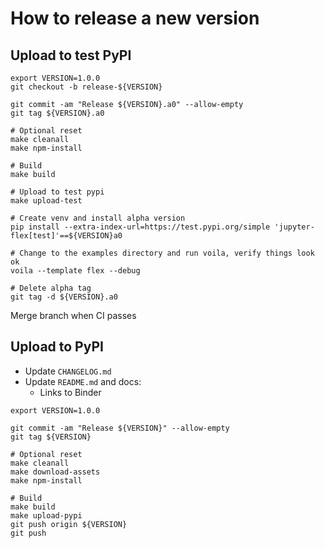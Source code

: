 # How to release a new version

## Upload to test PyPI

```
export VERSION=1.0.0
git checkout -b release-${VERSION}

git commit -am "Release ${VERSION}.a0" --allow-empty
git tag ${VERSION}.a0

# Optional reset
make cleanall
make npm-install

# Build
make build

# Upload to test pypi
make upload-test

# Create venv and install alpha version
pip install --extra-index-url=https://test.pypi.org/simple 'jupyter-flex[test]'==${VERSION}a0

# Change to the examples directory and run voila, verify things look ok
voila --template flex --debug

# Delete alpha tag
git tag -d ${VERSION}.a0
```

Merge branch when CI passes

## Upload to PyPI

- Update `CHANGELOG.md`
- Update `README.md` and docs:
    -  Links to Binder

```
export VERSION=1.0.0

git commit -am "Release ${VERSION}" --allow-empty
git tag ${VERSION}

# Optional reset
make cleanall
make download-assets
make npm-install

# Build
make build
make upload-pypi
git push origin ${VERSION}
git push
```
